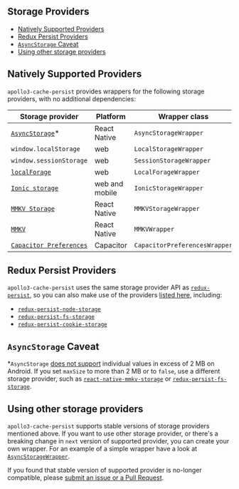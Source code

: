 ## Storage Providers

- [Natively Supported Providers](#natively-supported-providers)
- [Redux Persist Providers](#redux-persist-providers)
- [`AsyncStorage` Caveat](#asyncstorage-caveat)
- [Using other storage providers](#using-other-storage-providers)

## Natively Supported Providers

`apollo3-cache-persist` provides wrappers for the following storage providers, with no additional dependencies:

| Storage provider                                                                | Platform       | Wrapper class                 |
|---------------------------------------------------------------------------------|----------------|-------------------------------|
| [`AsyncStorage`](https://github.com/react-native-async-storage/async-storage)\* | React Native   | `AsyncStorageWrapper`         |
| `window.localStorage`                                                           | web            | `LocalStorageWrapper`         |
| `window.sessionStorage`                                                         | web            | `SessionStorageWrapper`       |
| [`localForage`](https://github.com/localForage/localForage)                     | web            | `LocalForageWrapper`          |
| [`Ionic storage`](https://ionicframework.com/docs/building/storage)             | web and mobile | `IonicStorageWrapper`         |
| [`MMKV Storage`](https://github.com/ammarahm-ed/react-native-mmkv-storage)      | React Native   | `MMKVStorageWrapper`          |
| [`MMKV`](https://github.com/mrousavy/react-native-mmkv)                         | React Native   | `MMKVWrapper`                 |
| [`Capacitor Preferences`](https://capacitorjs.com/docs/apis/preferences)        | Capacitor      | `CapacitorPreferencesWrapper` |


## Redux Persist Providers
`apollo3-cache-persist` uses the same storage provider API as
[`redux-persist`](https://github.com/rt2zz/redux-persist), so you can also make
use of the providers
[listed here](https://github.com/rt2zz/redux-persist#storage-engines),
including:

- [`redux-persist-node-storage`](https://github.com/pellejacobs/redux-persist-node-storage)
- [`redux-persist-fs-storage`](https://github.com/leethree/redux-persist-fs-storage)
- [`redux-persist-cookie-storage`](https://github.com/abersager/redux-persist-cookie-storage)


## `AsyncStorage` Caveat
\*`AsyncStorage`
[does not support](https://github.com/facebook/react-native/issues/12529#issuecomment-345326643)
individual values in excess of 2 MB on Android. If you set `maxSize` to more than 2 MB or to `false`,
use a different storage provider, such as
[`react-native-mmkv-storage`](https://github.com/ammarahm-ed/react-native-mmkv-storage) or
[`redux-persist-fs-storage`](https://github.com/leethree/redux-persist-fs-storage).

## Using other storage providers

`apollo3-cache-persist` supports stable versions of storage providers mentioned above.
If you want to use other storage provider, or there's a breaking change in `next` version of supported provider,
you can create your own wrapper. For an example of a simple wrapper have a look at [`AsyncStorageWrapper`](/src/storageWrappers/AsyncStorageWrapper.ts).

If you found that stable version of supported provider is no-longer compatible, please [submit an issue or a Pull Request](https://github.com/apollographql/apollo-cache-persist/blob/master/CONTRIBUTING.md#issues).
